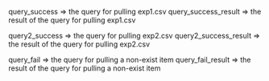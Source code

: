 query_success => the query for pulling exp1.csv
query_success_result => the result of the query for pulling exp1.csv

query2_success => the query for pulling exp2.csv
query2_success_result => the result of the query for pulling exp2.csv

query_fail => the query for pulling a non-exist item
query_fail_result => the result of the query for pulling a non-exist item
